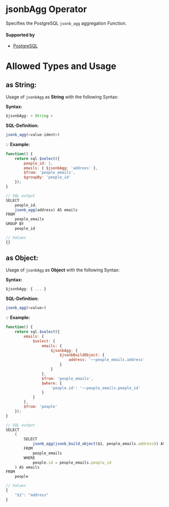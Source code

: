 # jsonbAgg Operator
Specifies the PostgreSQL `jsonb_agg` aggregation Function.

#### Supported by
- [PostgreSQL](https://www.postgresql.org/docs/10/static/functions-aggregate.html)

# Allowed Types and Usage

## as String:

Usage of `jsonbAgg` as **String** with the following Syntax:

**Syntax:**

```javascript
$jsonbAgg: < String >
```

**SQL-Definition:**
```javascript
jsonb_agg(<value-ident>)
```

:bulb: **Example:**
```javascript
function() {
    return sql.$select({
        people_id: 1,
        emails: { $jsonbAgg: 'address' },
        $from: 'people_emails',
        $groupBy: 'people_id'
    });
}

// SQL output
SELECT
    people_id,
    jsonb_agg(address) AS emails
FROM
    people_emails
GROUP BY
    people_id

// Values
{}
```

## as Object:

Usage of `jsonbAgg` as **Object** with the following Syntax:

**Syntax:**

```javascript
$jsonbAgg: { ... }
```

**SQL-Definition:**
```javascript
jsonb_agg(<value>)
```

:bulb: **Example:**
```javascript
function() {
    return sql.$select({
        emails: {
            $select: {
                emails: {
                    $jsonbAgg: {
                        $jsonbBuildObject: {
                            address: '~~people_emails.address'
                        }
                    }
                },
                $from: 'people_emails',
                $where: {
                    'people.id': '~~people_emails.people_id'
                }
            }
        },
        $from: 'people'
    });
}

// SQL output
SELECT
    (
        SELECT
            jsonb_agg(jsonb_build_object($1, people_emails.address)) AS emails
        FROM
            people_emails
        WHERE
            people.id = people_emails.people_id
    ) AS emails
FROM
    people

// Values
{
    "$1": "address"
}
```

